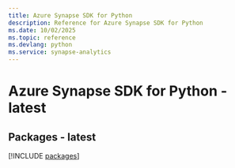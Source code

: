```yaml
---
title: Azure Synapse SDK for Python
description: Reference for Azure Synapse SDK for Python
ms.date: 10/02/2025
ms.topic: reference
ms.devlang: python
ms.service: synapse-analytics
---
```

# Azure Synapse SDK for Python - latest
## Packages - latest
[!INCLUDE [packages](synapse-index.md)]